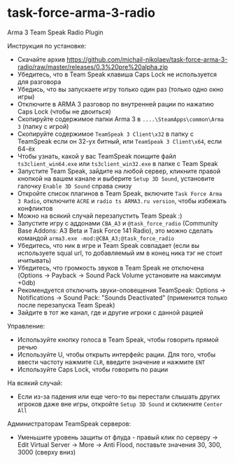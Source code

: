 task-force-arma-3-radio
=======================

Arma 3 Team Speak Radio Plugin

Инструкция по установке:

* Скачайте архив https://github.com/michail-nikolaev/task-force-arma-3-radio/raw/master/releases/0.3%20pre%20alpha.zip
* Убедитесь, что в Team Speak клавиша Caps Lock не используется для разговора
* Убедись, что вы запускаете игру только один раз (только одно окно игры)
* Отключите в ARMA 3 разговор по внутренней рации по нажатию Caps Lock (чтобы не двоиться)
* Скопируйте содержимое папки Arma 3 в `....\SteamApps\common\Arma 3` (папку с игрой)
* Скопируйте содержимое `TeamSpeak 3 Client\x32` в папку с TeamSpeak если он 32-ух битный, или `TeamSpeak 3 Client\x64`, если 64-ёх
* Чтобы узнать, какой у вас TeamSpeak поищите файл `ts3client_win64.exe` или `ts3client_win32.exe` в папке с Team Speak
* Запустите Team Speak, зайдите на любой сервер, кликните правой кнопкой на вашем канале и выберите `Setup 3D Sound`, установите галочку `Enable 3D Sound` справа снизу
* Откройте список плагинов в Team Speak, включите `Task Force Arma 3 Radio`, отключите `ACRE` и `radio ts ARMA3.ru version`, чтобы избежать конфликтов
* Можно на всякий случай перезапустить Team Speak :)
* Запустите игру с аддонами `CBA_A3` и `@task_force_radio` (Community Base Addons: A3 Beta и Task Force 141 Radio), это можно сделать командой `arma3.exe -mod:@CBA_A3;@task_force_radio`
* Убедитесь, что ник в игре и Team Speak совпадает (если вы используете squal url, то добавляемый им в конец ника тэг не стоит ичитывать)
* Убедитесь, что громкость звуков в Team Speak не отключена (Options -> Payback -> Sound Pack Volume установите на максимум +0db)
* Рекомендуется отключить звуки-оповещения TeamSpeak: Options -> Notifications -> Sound Pack: "Sounds Deactivated" (применится только после перезапуска Team Speak)
* Зайдите в тот же канал, где и другие игроки с данной рацией

Управление:
* Используйте кнопку голоса в Team Speak, чтобы говорить прямой речью
* Используйте U, чтобы открыть интерфейс рации. Для того, чтобы ввести частоту нажмите `CLR`, введите значение и нажмите `ENT`
* Используйте Caps Lock, чтобы говорить по рации

На всякий случай:
* Если из-за падения или еще чего-то вы перестали слышать других игроков даже вне игры, откройте `Setup 3D Sound` и скликните `Center All`

Администраторам TeamSpeak серверов:
* Уменьшите уровень защиты от флуда - правый клик по серверу -> Edit Virtual Server -> More -> Anti Flood, поставьте значения 30, 300, 3000 (сверху вниз)